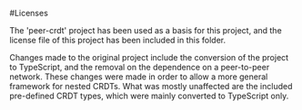 #Licenses

The 'peer-crdt' project has been used as a basis for this project,
and the license file of this project has been included in this folder.

Changes made to the original project include the conversion
of the project to TypeScript, and the removal on the dependence
on a peer-to-peer network.
These changes were made in order to allow a more general
framework for nested CRDTs.
What was mostly unaffected are the included pre-defined CRDT types,
which were mainly converted to TypeScript only.
